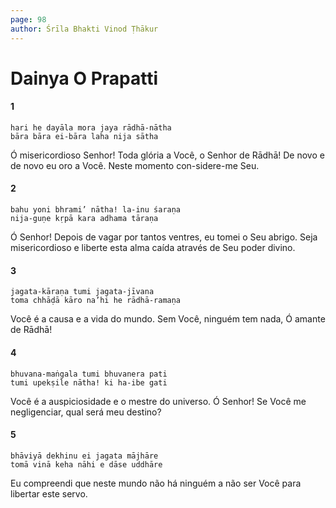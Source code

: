 ```yaml
---
page: 98
author: Śrīla Bhakti Vinod Ṭhākur
---
```


# Dainya O Prapatti

#### 1

    hari he dayāla mora jaya rādhā-nātha
    bāra bāra ei-bāra laha nija sātha

Ó misericordioso Senhor! Toda glória a Você, o Senhor de Rādhā! De novo e de novo eu oro a Você. Neste momento con-sidere-me Seu.

#### 2

    bahu yoni bhrami’ nātha! la-inu śaraṇa
    nija-guṇe kṛpā kara adhama tāraṇa

Ó Senhor! Depois de vagar por tantos ventres, eu tomei o Seu abrigo. Seja misericordioso e liberte esta alma caída através de Seu poder divino.

#### 3

    jagata-kāraṇa tumi jagata-jīvana
    toma chhāḍā kāro na’hi he rādhā-ramaṇa

Você é a causa e a vida do mundo. Sem Você, ninguém tem nada, Ó amante de Rādhā!

#### 4

    bhuvana-maṅgala tumi bhuvanera pati
    tumi upekṣile nātha! ki ha-ibe gati

Você é a auspiciosidade e o mestre do universo. Ó Senhor! Se Você me negligenciar, qual será meu destino?

#### 5

    bhāviyā dekhinu ei jagata mājhāre
    tomā vinā keha nāhi e dāse uddhāre

Eu compreendi que neste mundo não há ninguém a não ser Você para libertar este servo.

